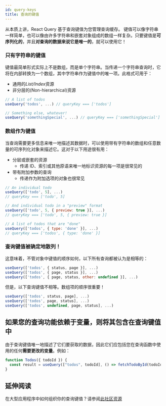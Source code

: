 ```yaml
---
id: query-keys
title: 查询的键值
---
```


从本质上讲，React Query 基于查询键值为您管理查询缓存。
键值可以像字符串一样简单，也可以像由许多字符串和嵌套对象组成的数组一样复杂。只要键值是**可序列化的**，并且**对查询的数据来说它是唯一的**，就可以使用它！

### 只有字符串的键值

键值最简单形式实际上不是数组，而是单个字符串。当传递一个字符串查询时，它将在内部转换为一个数组，其中字符串作为键值中的唯一项。此格式可用于：

- 通用的*List/Index*资源
- 非分层的(Non-hierarchical)资源

```js
// A list of todos
useQuery('todos', ...) // queryKey === ['todos']

// Something else, whatever!
useQuery('somethingSpecial', ...) // queryKey === ['somethingSpecial']
```

### 数组作为键值

当查询需要更多信息来唯一地描述其数据时，可以使用带有字符串的数组和任意数量的可序列化对象来描述它。这对于以下用途很有用：

- 分层或嵌套的资源
  - 传递 ID、索引或其他原语来唯一地标识资源的每一项是很常见的
- 带有附加参数的查询
  - 传递作为附加选项的对象也很常见

```js
// An individual todo
useQuery(['todo', 5], ...)
// queryKey === ['todo', 5]

// And individual todo in a "preview" format
useQuery(['todo', 5, { preview: true }], ...)
// queryKey === ['todo', 5, { preview: true }]

// A list of todos that are "done"
useQuery(['todos', { type: 'done' }], ...)
// queryKey === ['todos', { type: 'done' }]
```

### 查询键值被确定地散列！

这意味着，不管对象中键值的顺序如何，以下所有查询都被认为是相等的：

```js
useQuery(['todos', { status, page }], ...)
useQuery(['todos', { page, status }], ...)
useQuery(['todos', { page, status, other: undefined }], ...)
```

但是，以下查询键值不相等。数组项的顺序很重要！

```js
useQuery(['todos', status, page], ...)
useQuery(['todos', page, status], ...)
useQuery(['todos', undefined, page, status], ...)
```

## 如果您的查询功能依赖于变量，则将其包含在查询键值中

由于查询键值唯一地描述了它们要获取的数据，因此它们应包括您在查询函数中使用的任何**需要更改的变量**。例如：

```js
function Todos({ todoId }) {
  const result = useQuery(["todos", todoId], () => fetchTodoById(todoId));
}
```

## 延伸阅读

在大型应用程序中如何组织你的查询键值？请参阅[此社区资源](https://react-query.tanstack.com/community/tkdodos-blog#8-effective-react-query-keys)
